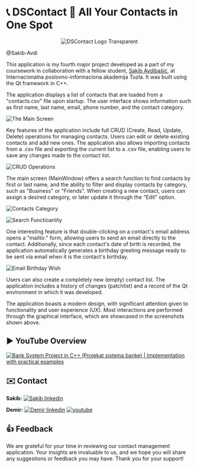 # 📞 DSContact 📧 All Your Contacts in One Spot

<p align="center">
  <img src="https://i.postimg.cc/W4n0jk9M/dscontact-logo-transparent-resize.png" alt="DSContact Logo Transparent">
</p>

@Sakib-Avdi

This application is my fourth major project developed as a part of my coursework in collaboration with a fellow student, [Sakib Avdibašić](https://github.com/Sakib-Avdibasic), at Internacionalna poslovno-informaciona akademija Tuzla. It was built using the Qt framework in C++.

The application displays a list of contacts that are loaded from a "contacts.csv" file upon startup. The user interface shows information such as first name, last name, email, phone number, and the contact category.

![The Main Screen](https://i.postimg.cc/GpjHCnKH/dscontact-mainscreen.png)

Key features of the application include full CRUD (Create, Read, Update, Delete) operations for managing contacts. Users can edit or delete existing contacts and add new ones. The application also allows importing contacts from a .csv file and exporting the current list to a .csv file, enabling users to save any changes made to the contact list.

![CRUD Operations](https://i.postimg.cc/7Z05K2T1/dscontact-crud.png)

The main screen (MainWindow) offers a search function to find contacts by first or last name, and the ability to filter and display contacts by category, such as "Business" or "Friends". When creating a new contact, users can assign a desired category, or later update it through the "Edit" option.

![Contacts Category](https://i.postimg.cc/nLxCghvy/dscontact-category.png)

![Search Functioanlity](https://i.postimg.cc/bJCrZ0KP/dscontact-search.png)

One interesting feature is that double-clicking on a contact's email address opens a "mailto:" form, allowing users to send an email directly to the contact. Additionally, since each contact's date of birth is recorded, the application automatically generates a birthday greeting message ready to be sent via email when it is the contact's birthday.

![Email Birthday Wish](https://i.postimg.cc/1t54R77M/dscontact-birthday.png)

Users can also create a completely new (empty) contact list. The application includes a history of changes (patchlist) and a record of the Qt environment in which it was developed.

The application boasts a modern design, with significant attention given to functionality and user experience (UX). Most interactions are performed through the graphical interface, which are showcased in the screenshots shown above.

## ▶️ YouTube Overview

[![Bank System Project in C++ (Projekat sistema banke) | Implementation with practical examples](https://i.postimg.cc/63JFsFm7/dscontact-thumb-github.png)](https://www.youtube.com/watch?v=Oevu9PG1m58)

## ✉️ Contact

**Sakib:** [![Sakib linkedin](https://img.shields.io/badge/LinkedIn-0077B5?style=for-the-badge&logo=linkedin&logoColor=white)](https://www.linkedin.com/in/sakib-avdibasic/)

**Demir:** [![Demir linkedin](https://img.shields.io/badge/LinkedIn-0077B5?style=for-the-badge&logo=linkedin&logoColor=white)](https://www.linkedin.com/in/demir-halilbasic/) [![youtube](https://img.shields.io/badge/YouTube-FF0000?style=for-the-badge&logo=youtube&logoColor=white)](https://www.youtube.com/@DemkyDesignHub)

## 👍 Feedback

We are grateful for your time in reviewing our contact management application. Your insights are invaluable to us, and we hope you will share any suggestions or feedback you may have. Thank you for your support!
